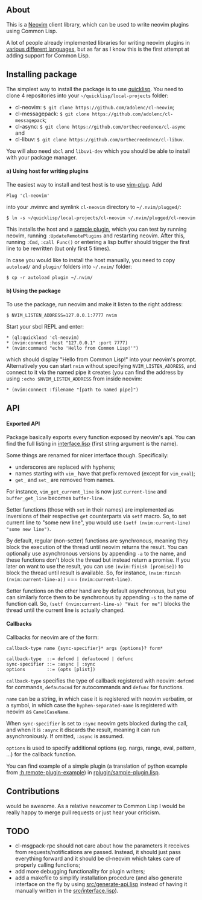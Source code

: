 ## About
This is a [Neovim](http://neovim.io/) client library, which can be used to write neovim plugins using Common Lisp.

A lot of people already implemented libraries for writing neovim plugins in [various different languages](https://github.com/neovim/neovim/wiki/Related-projects#api-clients), but as far as I know this is the first attempt at adding support for Common Lisp.

## Installing package
The simplest way to install the package is to use [quicklisp](https://www.quicklisp.org/). You need to clone 4 repositories into your `~/quicklisp/local-projects` folder:
 - cl-neovim: `$ git clone https://github.com/adolenc/cl-neovim`;
 - cl-messagepack: `$ git clone https://github.com/adolenc/cl-messagepack`;
 - cl-async: `$ git clone https://github.com/orthecreedence/cl-async` and
 - cl-libuv: `$ git clone https://github.com/orthecreedence/cl-libuv`.

You will also need `sbcl` and `libuv1-dev` which you should be able to install with your package manager.

#### a) Using host for writing plugins
The easiest way to install and test host is to use [vim-plug](https://github.com/junegunn/vim-plug). Add

    Plug 'cl-neovim'

into your .nvimrc and symlink `cl-neovim` directory to `~/.nvim/plugged/`:

    $ ln -s ~/quicklisp/local-projects/cl-neovim ~/.nvim/plugged/cl-neovim

This installs the host and a [sample plugin](https://github.com/adolenc/cl-neovim/blob/master/rplugin/lisp/sample-plugin.lisp), which you can test by running neovim, running `:UpdateRemotePlugins` and restarting neovim. After this, running `:Cmd`, `:call Func()` or entering a lisp buffer should trigger the first line to be rewritten (but only first 5 times).

In case you would like to install the host manually, you need to copy `autoload/` and `plugin/` folders into `~/.nvim/` folder:

    $ cp -r autoload plugin ~/.nvim/

#### b) Using the package
To use the package, run neovim and make it listen to the right address:

    $ NVIM_LISTEN_ADDRESS=127.0.0.1:7777 nvim

Start your sbcl REPL and enter:

    * (ql:quickload 'cl-neovim)
    * (nvim:connect :host "127.0.0.1" :port 7777)
    * (nvim:command "echo 'Hello from Common Lisp!'")

which should display "Hello from Common Lisp!" into your neovim's prompt. Alternatively you can start `nvim` without specifying `NVIM_LISTEN_ADDRESS`, and connect to it via the named pipe it creates (you can find the address by using `:echo $NVIM_LISTEN_ADDRESS` from inside neovim:

    * (nvim:connect :filename "[path to named pipe]")

## API
#### Exported API
Package basically exports every function exposed by neovim's api. You can find the full listing in [interface.lisp](https://github.com/adolenc/cl-neovim/blob/master/src/interface.lisp#L50-L166) (first string argument is the name).

Some things are renamed for nicer interface though. Specifically:
- underscores are replaced with hyphens;
- names starting with `vim_` have that prefix removed (except for `vim_eval`);
- `get_` and `set_` are removed from names.

For instance, `vim_get_current_line` is now just `current-line` and `buffer_get_line` becomes `buffer-line`.

Setter functions (those with `set` in their names) are implemented as inversions of their respective `get` counterparts via `setf` macro. So, to set current line to "some new line", you would use `(setf (nvim:current-line) "some new line")`.

By default, regular (non-setter) functions are synchronous, meaning they block the execution of the thread until neovim returns the result. You can optionally use asynchronous versions by appending `-a` to the name, and these functions don't block the thread but instead return a promise. If you later on want to use the result, you can use `(nvim:finish [promise])` to block the thread until result is available. So, for instance, `(nvim:finish (nvim:current-line-a))` === `(nvim:current-line)`.

Setter functions on the other hand are by default asynchronous, but you can similarly force them to be synchronous by appending `-s` to the name of function call. So, `(setf (nvim:current-line-s) "Wait for me")` blocks the thread until the current line is actually changed.

#### Callbacks
Callbacks for neovim are of the form:
````
callback-type name {sync-specifier}* args {options}? form*

callback-type  ::= defcmd | defautocmd | defunc
sync-specifier ::= :async | :sync
options        ::= (opts [plist])
````
`callback-type` specifies the type of callback registered with neovim: `defcmd` for commands, `defautocmd` for autocommands and `defunc` for functions.

`name` can be a string, in which case it is registered with neovim verbatim, or a symbol, in which case the `hyphen-separated-name` is registered with neovim as `CamelCaseName`.

When `sync-specifier` is set to `:sync` neovim gets blocked during the call, and when it is `:async` it discards the result, meaning it can run asynchroniously. If omitted, `:async` is assumed.

`options` is used to specify additional options (eg. nargs, range, eval, pattern, ...) for the callback function.

You can find example of a simple plugin (a translation of python example from [:h remote-plugin-example](http://neovim.io/doc/user/remote_plugin.html#remote-plugin-example)) in [rplugin/sample-plugin.lisp](https://github.com/adolenc/cl-neovim/blob/master/rplugin/lisp/sample-plugin.lisp).

## Contributions
would be awesome. As a relative newcomer to Common Lisp I would be really happy to merge pull requests or just hear your criticism.

## TODO
 - cl-msgpack-rpc should not care about how the parameters it receives from requests/notifications are passed. Instead, it should just pass everything forward and it should be cl-neovim which takes care of properly calling functions;
 - add more debugging functionality for plugin writers;
 - add a makefile to simplify installation procedure (and also generate interface on the fly by using [src/generate-api.lisp](https://github.com/adolenc/cl-neovim/blob/master/src/generate-api.lisp) instead of having it manually written in the [src/interface.lisp](https://github.com/adolenc/cl-neovim/blob/master/src/interface.lisp)).
